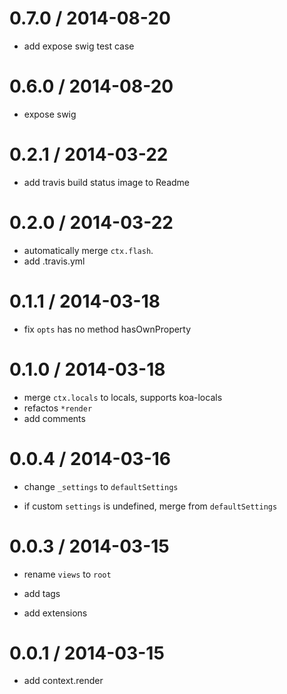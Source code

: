 0.7.0 / 2014-08-20
==================

* add expose swig test case

0.6.0 / 2014-08-20
==================

* expose swig

0.2.1 / 2014-03-22
==================

* add travis build status image to Readme

0.2.0 / 2014-03-22
==================

* automatically merge `ctx.flash`.
* add .travis.yml

0.1.1 / 2014-03-18
==================

* fix `opts` has no method hasOwnProperty

0.1.0 / 2014-03-18
==================

* merge `ctx.locals` to locals, supports koa-locals
* refactos `*render`
* add comments

0.0.4 / 2014-03-16
==================

* change `_settings` to `defaultSettings`

* if custom `settings` is undefined, merge from `defaultSettings`

0.0.3 / 2014-03-15
==================

  * rename `views` to `root`

  * add tags

  * add extensions

0.0.1 / 2014-03-15
==================

  * add context.render
